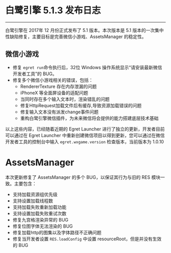 # 白鹭引擎 5.1.3 发布日志


---

白鹭引擎在 2017年 12 月份正式发布了 5.1 版本。本次版本是 5.1 版本的一次集中性缺陷修复，主要目标是完善微信小游戏、AssetsManager 的稳定性。



## 微信小游戏

* 修复 ```egret run```命令执行后，32位 Windows 操作系统显示“请安装最新微信开发者工具”的 BUG。
* 修复多个微信小游戏相关的错误，包括：
    * RendererTexture 存在内存泄漏的问题
    * iPhoneX 等全面屏设备的适配问题
    * 当同时存在多个输入文本时，渲染错乱的问题
    * 修复HttpRequest加载文件后有缓存,导致资源加载错误的问题
    * 修复输入文本没有派发change事件问题
    * 重构白鹭引擎微信插件，为未来微信将会提供的能力搭建底层技术基础

以上这些内容，已经随着近期的 Egret Launcher 进行了独立的更新，开发者目前可以通过在 Egret Launcher 中重新创建微信项目以得到更新，您可以通过在微信开发者工具的控制台中输入  ```egret.wxgame.version``` 检查版本，当前版本为 1.0.10


# AssetsManager

本次更新修复了 AssetsManager 的多个 BUG，以保证其行为与旧的 RES 模块一致。主要包含：

* 支持加载资源组优先级
* 支持设置加载线程数
* 支持加载失败重新加载功能
* 支持设置加载失败重试次数
* 修复九宫格渲染异常的 BUG
* 修复位图字体无法渲染的 BUG
* 修复加载http的图集以及字体路径不正确问题
* 修复当开发者设置 ```RES.loadConfig``` 中设置 resourceRoot，但是并没有生效的 BUG








